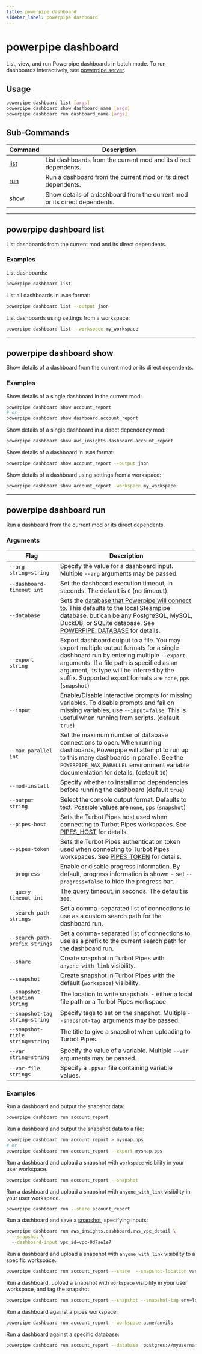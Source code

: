 ```yaml
---
title: powerpipe dashboard
sidebar_label: powerpipe dashboard
---
```



# powerpipe dashboard

List, view, and run Powerpipe dashboards in batch mode.  To run dashboards interactively, see [powerpipe server](/docs/reference/cli/server).

## Usage

```bash
powerpipe dashboard list [args]
powerpipe dashboard show dashboard_name [args]
powerpipe dashboard run dashboard_name [args]
```

## Sub-Commands

| Command | Description
|-|-
| [list](#powerpipe-dashboard-list) | List dashboards from the current mod and its direct dependents.
| [run](#powerpipe-dashboard-run)  | Run a dashboard from the current mod or its direct dependents.
| [show](#powerpipe-dashboard-show) | Show details of a dashboard from the current mod or its direct dependents.

----
## powerpipe dashboard list
List dashboards from the current mod and its direct dependents.

### Examples


List dashboards:
```bash
powerpipe dashboard list
```

List all dashboards in `JSON` format:
```bash
powerpipe dashboard list --output json
```

List dashboards using settings from a workspace:
```bash
powerpipe dashboard list --workspace my_workspace
```


---

## powerpipe dashboard show
Show details of a dashboard from the current mod or its direct dependents.

### Examples

Show details of a single dashboard in the current mod:
```bash
powerpipe dashboard show account_report
# or
powerpipe dashboard show dashboard.account_report
```

Show details of a single dashboard in a direct dependency mod:
```bash
powerpipe dashboard show aws_insights.dashboard.account_report
```

Show details of a dashboard in `JSON` format:
```bash
powerpipe dashboard show account_report --output json
```


Show details of a dashboard using settings from a workspace:
```bash
powerpipe dashboard show account_report -workspace my_workspace
```

---


## powerpipe dashboard run
Run a dashboard from the current mod or its direct dependents.

### Arguments

| Flag | Description
|-|-
| `--arg string=string`           | Specify the value for a dashboard input. Multiple `--arg` arguments may be passed. 
| `--dashboard-timeout int`       | Set the dashboard execution timeout, in seconds. The default is `0` (no timeout).
|  `--database`         | Sets the [database that Powerpipe will connect to](/docs/run#selecting-a-database). This defaults to the local Steampipe database, but can be any PostgreSQL, MySQL, DuckDB, or SQLite database. See [POWERPIPE_DATABASE](/docs/reference/env-vars/powerpipe_database) for details.
|  `--export string`              | Export dashboard output to a file. You may export multiple output formats for a single dashboard run by entering multiple `--export` arguments. If a file path is specified as an argument, its type will be inferred by the suffix. Supported export formats are `none`, `pps` (`snapshot`)
|  `--input`                      | Enable/Disable interactive prompts for missing variables. To disable prompts and fail on missing variables, use  `--input=false`. This is useful when running from scripts. (default `true`)
|  `--max-parallel int`           | Set the maximum number of database connections to open. When running dashboards, Powerpipe will attempt to run up to this many dashboards in parallel. See the `POWERPIPE_MAX_PARALLEL` environment variable documentation for details. (default `10`)
|  `--mod-install`                | Specify whether to install mod dependencies before running the dashboard (default `true`)
|  `--output string`              | Select the console output format. Defaults to text. Possible values are `none`, `pps` (`snapshot`)
|  `--pipes-host`                 | Sets the Turbot Pipes host used when connecting to Turbot Pipes workspaces. See  [PIPES_HOST](/docs/reference/env-vars/pipes_host) for details.
|  `--pipes-token`                | Sets the Turbot Pipes authentication token used when connecting to Turbot Pipes workspaces. See  [PIPES_TOKEN](/docs/reference/env-vars/pipes_token) for details.
|  `--progress`                   | Enable or disable progress information. By default, progress information is shown - set  `--progress=false` to hide the progress bar.
|  `--query-timeout int`          | The query timeout, in seconds. The default is `300`.
|  `--search-path strings`        | Set a comma-separated list of connections to use as a custom search path for the dashboard run.
|  `--search-path-prefix strings` | Set a comma-separated list of connections to use as a prefix to the current search path for the dashboard run.
|  `--share`                      | Create snapshot in Turbot Pipes with `anyone_with_link` visibility.
|  `--snapshot`                   | Create snapshot in Turbot Pipes with the default (`workspace`) visibility.
|  `--snapshot-location string`   |	The location to write snapshots - either a local file path or a Turbot Pipes workspace
|  `--snapshot-tag string=string` | Specify tags to set on the snapshot. Multiple `--snapshot-tag `arguments may be passed.
|  `--snapshot-title string=string` | The title to give a snapshot when uploading to Turbot Pipes.
| `--var string=string`           | Specify the value of a variable.  Multiple `--var` arguments may be passed. 
| `--var-file strings`            | Specify a `.ppvar` file containing variable values.



### Examples

Run a dashboard and output the snapshot data:
```bash
powerpipe dashboard run account_report
```

Run a dashboard and output the snapshot data to a file:
```bash
powerpipe dashboard run account_report > mysnap.pps
# or
powerpipe dashboard run account_report --export mysnap.pps
```


Run a dashboard and upload a snapshot with `workspace` visibility in your user workspace.
```bash
powerpipe dashboard run account_report --snapshot  
```

Run a dashboard and upload a snapshot with `anyone_with_link` visibility in your user workspace.
```bash
powerpipe dashboard run --share account_report 
```

Run a dashboard and save a [snapshot](/docs/run/snapshots/batch-snapshots), specifying inputs:

```bash
powerpipe dashboard run aws_insights.dashboard.aws_vpc_detail \
  --snapshot \
  --dashboard-input vpc_id=vpc-9d7ae1e7
```


Run a dashboard and upload a snapshot with `anyone_with_link` visibility to a specific workspace.
```bash
powerpipe dashboard run account_report --share  --snapshot-location vandelay-industries/latex 
```

Run a dashboard, upload a snapshot with `workspace` visibility in your user workspace, and tag the snapshot:
```bash
powerpipe dashboard run account_report --snapshot --snapshot-tag env=local 
```

Run a dashboard against a pipes workspace:
```bash
powerpipe dashboard run account_report --workspace acme/anvils
```

Run a dashboard against a specific database:
```bash
powerpipe dashboard run account_report --database  postgres://myusername:passworrd@mydbserver.mydomain.com:9193/steampipe
```